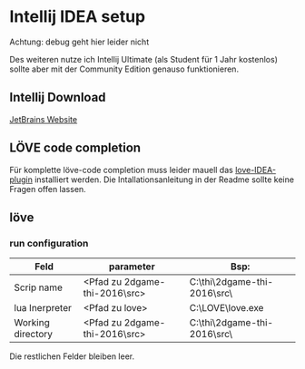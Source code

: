 # Intellij IDEA setup
Achtung: debug geht hier leider nicht

Des weiteren nutze ich Intellij Ultimate (als Student für 1 Jahr kostenlos)
sollte aber mit der Community Edition genauso funktionieren.

## Intellij Download
[JetBrains Website](https://www.jetbrains.com/idea/download)

## LÖVE code completion
Für komplette löve-code completion muss leider mauell das
[love-IDEA-plugin](https://github.com/rm-code/love-IDEA-plugin) installiert werden.
Die Intallationsanleitung in der Readme sollte keine Fragen offen lassen.

## löve
### run configuration
 | Feld | parameter | Bsp: |
 |---|---|---|
 | Scrip name | <Pfad zu 2dgame-thi-2016\src\> | C:\thi\2dgame-thi-2016\src\ |
 | lua Inerpreter | <Pfad zu love\> | C:\LOVE\love.exe |
 | Working directory | <Pfad zu 2dgame-thi-2016\src\> | C:\thi\2dgame-thi-2016\src\ |
 Die restlichen Felder bleiben leer.
